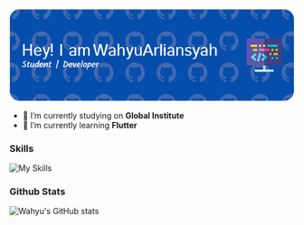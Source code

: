 <!-- ## Hello I`m Wahyu Arliansyah 👋 -->

<!--
**WahyuArliansyah/WahyuArliansyah** is a ✨ _special_ ✨ repository because its `README.md` (this file) appears on your GitHub profile.

Here are some ideas to get you started:

- 🔭 I’m currently working on ...
- 🌱 I’m currently learning ...
- 👯 I’m looking to collaborate on ...
- 🤔 I’m looking for help with ...
- 💬 Ask me about ...
- 📫 How to reach me: ...
- 😄 Pronouns: ...
- ⚡ Fun fact: ...
-->

![Wahyu Arliansyah](image/profil-header.png)

- 🔭 I’m currently studying on **Global Institute**
- 🌱 I’m currently learning **Flutter**

### Skills

![My Skills](https://skillicons.dev/icons?i=flutter,dart,html,css,php,java,figma,firebase,mysql&theme=dark)

### Github Stats

![Wahyu's GitHub stats](https://github-readme-stats.vercel.app/api?username=WahyuArliansyah&show_icons=true&theme=radical)

<!-- <p align="center">
  <a href="https://skillicons.dev">
    <img src="https://skillicons.dev/icons?i=flutter,dart,html,css,php,java,figma,firebase,mysql" />
  </a>
</p> -->
<!--
<img src="https://img.shields.io/badge/Flutter-02569B?style=for-the-badge&logo=flutter&logoColor=white">

<img src="https://img.shields.io/badge/Dart-0175C2?style=for-the-badge&logo=dart&logoColor=white">

<img src="https://img.shields.io/badge/HTML5-E34F26?style=for-the-badge&logo=html5&logoColor=white">

<img src="https://img.shields.io/badge/CSS3-1572B6?style=for-the-badge&logo=css3&logoColor=white">

<img src="https://img.shields.io/badge/Figma-F24E1E?style=for-the-badge&logo=figma&logoColor=white">

<img src="https://img.shields.io/badge/Canva-%2300C4CC.svg?&style=for-the-badge&logo=Canva&logoColor=white"> -->

